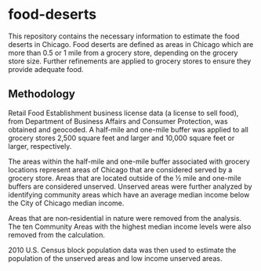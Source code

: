food-deserts
============
This repository contains the necessary information to estimate the food deserts in Chicago. Food deserts are defined as areas in Chicago which are more than 0.5 or 1 mile from a grocery store, depending on the grocery store size. Further refinements are applied to grocery stores to ensure they provide adequate food.

Methodology
-----------
Retail Food Establishment business license data (a license to sell food), from Department of Business Affairs and Consumer Protection, was obtained and geocoded.   A half-mile and one-mile buffer was applied to all grocery stores 2,500 square feet and larger and 10,000 square feet or larger, respectively. 

The areas within the half-mile and one-mile buffer associated with grocery locations represent areas of Chicago that are considered served by a grocery store.  Areas that are located outside of the ½ mile and one-mile buffers are considered unserved.  Unserved areas were further analyzed by identifying community areas which have an average median income below the City of Chicago median income.   

Areas that are non‐residential in nature were removed from the analysis.  The ten Community Areas with the highest median income levels were also removed from the calculation.   

2010 U.S. Census block population data was then used to estimate the population of the unserved areas and low income unserved areas.
